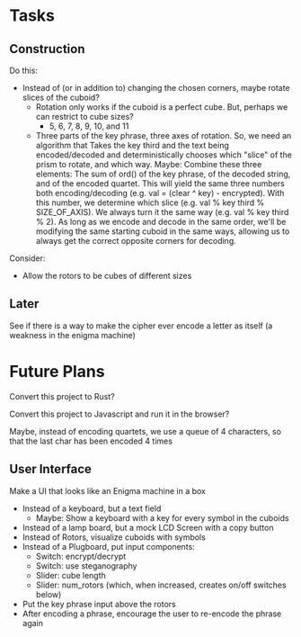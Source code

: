 # Tasks

## Construction

Do this:
* Instead of (or in addition to) changing the chosen corners, maybe rotate slices of the cuboid?
  * Rotation only works if the cuboid is a perfect cube. But, perhaps we can restrict to cube sizes?
    * 5, 6, 7, 8, 9, 10, and 11
  * Three parts of the key phrase, three axes of rotation. So, we need an algorithm that Takes the key third and the
    text being encoded/decoded and deterministically chooses which "slice" of the prism to rotate, and which way.
    Maybe: Combine these three elements: The sum of ord() of the key phrase, of the decoded string, and of the encoded
    quartet. This will yield the same three numbers both encoding/decoding (e.g. val = (clear ^ key) - encrypted).
    With this number, we determine which slice (e.g. val % key third % SIZE_OF_AXIS). We always turn it the same way
    (e.g. val % key third % 2). As long as we encode and decode in the same order, we'll be modifying the same
    starting cuboid in the same ways, allowing us to always get the correct opposite corners for decoding.

Consider:
* Allow the rotors to be cubes of different sizes

## Later

See if there is a way to make the cipher ever encode a letter as itself (a weakness in the enigma machine)

# Future Plans

Convert this project to Rust?

Convert this project to Javascript and run it in the browser?

Maybe, instead of encoding quartets, we use a queue of 4 characters, so that the last char has been encoded 4 times

## User Interface

Make a UI that looks like an Enigma machine in a box
* Instead of a keyboard, but a text field
  * Maybe: Show a keyboard with a key for every symbol in the cuboids 
* Instead of a lamp board, but a mock LCD Screen with a copy button
* Instead of Rotors, visualize cuboids with symbols
* Instead of a Plugboard, put input components: 
  * Switch: encrypt/decrypt
  * Switch: use steganography
  * Slider: cube length
  * Slider: num_rotors (which, when increased, creates on/off switches below)
* Put the key phrase input above the rotors
* After encoding a phrase, encourage the user to re-encode the phrase again
